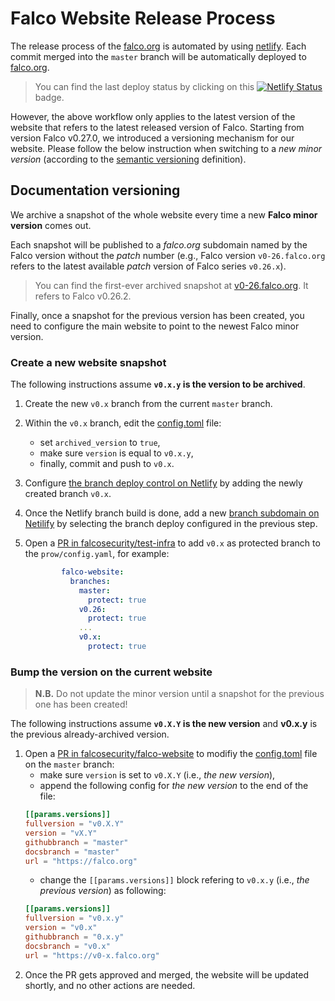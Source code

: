 # Falco Website Release Process


The release process of the [falco.org](https://falco.org) is automated by using [netlify](https://www.netlify.com/). Each commit merged into the `master` branch will be automatically deployed to [falco.org](https://falco.org).

> You can find the last deploy status by clicking on this [![Netlify Status](https://api.netlify.com/api/v1/badges/3ff1ba0c-68c8-4f94-b8fa-6260c6ae1925/deploy-status)](https://app.netlify.com/sites/falcosecurity/deploys) badge.

However, the above workflow only applies to the latest version of the website that refers to the latest released version of Falco. Starting from version Falco v0.27.0, we introduced a versioning mechanism for our website. Please follow the below instruction when switching to a *new minor version* (according to the [semantic versioning](https://semver.org/) definition).

## Documentation versioning

We archive a snapshot of the whole website every time a new **Falco minor version** comes out.

Each snapshot will be published to a *falco.org* subdomain named by the Falco version without the *patch* number (e.g., Falco version `v0-26.falco.org` refers to the latest available *patch* version of Falco series `v0.26.x`).

> You can find the first-ever archived snapshot at [v0-26.falco.org](https://v0-26.falco.org/). It refers to Falco v0.26.2.

Finally, once a snapshot for the previous version has been created, you need to configure the main website to point to the newest Falco minor version.

### Create a new website snapshot

The following instructions assume **`v0.x.y` is the version to be archived**.

1. Create the new `v0.x` branch from the current `master` branch.
2. Within the `v0.x` branch, edit the [config.toml](config.toml) file:
    - set `archived_version` to `true`,
    - make sure `version` is equal to `v0.x.y`,
    - finally, commit and push to `v0.x`.
3. Configure [the branch deploy control on Netlify](https://docs.netlify.com/site-deploys/overview/#branch-deploy-controls) by adding the newly created branch `v0.x`.
4. Once the Netlify branch build is done, add a new [branch subdomain on Netilify](https://docs.netlify.com/domains-https/custom-domains/multiple-domains/#branch-subdomains) by selecting the branch deploy configured in the previous step.
5. Open a [PR in falcosecurity/test-infra](https://github.com/falcosecurity/test-infra/edit/master/config/config.yaml) to add `v0.x` as protected branch to the `prow/config.yaml`, for example:

    ```yaml
            falco-website:
              branches:
                master:
                  protect: true
                v0.26:
                  protect: true
                ...
                v0.x:
                  protect: true
    ```

### Bump the version on the current website

> **N.B.** Do not update the minor version until a snapshot for the previous one has been created!
>
The following instructions assume **`v0.X.Y` is the new version** and **v0.x.y** is the previous already-archived version.

1. Open a [PR in falcosecurity/falco-website](https://github.com/falcosecurity/falco-website/edit/update/master/config.toml) to modifiy the [config.toml](config.toml) file on the `master` branch:
    - make sure `version` is set to `v0.X.Y` (i.e., *the new version*),
    - append the following config for *the new version* to the end of the file:
    ```toml
    [[params.versions]]
    fullversion = "v0.X.Y"
    version = "vX.Y"
    githubbranch = "master"
    docsbranch = "master"
    url = "https://falco.org"
    ```
    - change the `[[params.versions]]` block refering to `v0.x.y` (i.e., *the previous version*) as following:
    ```toml
    [[params.versions]]
    fullversion = "v0.x.y"
    version = "v0.x"
    githubbranch = "0.x.y"
    docsbranch = "v0.x"
    url = "https://v0-x.falco.org"
    ```
2. Once the PR gets approved and merged, the website will be updated shortly, and no other actions are needed.
